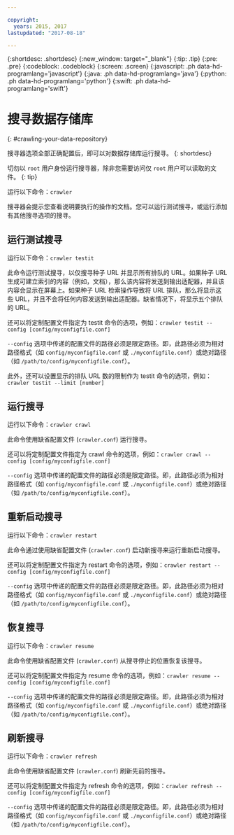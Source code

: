 ```yaml
---

copyright:
  years: 2015, 2017
lastupdated: "2017-08-18"

---
```


{:shortdesc: .shortdesc}
{:new_window: target="_blank"}
{:tip: .tip}
{:pre: .pre}
{:codeblock: .codeblock}
{:screen: .screen}
{:javascript: .ph data-hd-programlang='javascript'}
{:java: .ph data-hd-programlang='java'}
{:python: .ph data-hd-programlang='python'}
{:swift: .ph data-hd-programlang='swift'}

# 搜寻数据存储库
{: #crawling-your-data-repository}

搜寻器选项全部正确配置后，即可以对数据存储库运行搜寻。
{: shortdesc}

切勿以 `root` 用户身份运行搜寻器，除非您需要访问仅 `root` 用户可以读取的文件。
{: tip}

运行以下命令：`crawler`

搜寻器会提示您查看说明要执行的操作的文档。您可以运行测试搜寻，或运行添加有其他搜寻选项的搜寻。

## 运行测试搜寻

运行以下命令：`crawler testit`

此命令运行测试搜寻，以仅搜寻种子 URL 并显示所有排队的 URL。如果种子 URL 生成可建立索引的内容（例如，文档），那么该内容将发送到输出适配器，并且该内容会显示在屏幕上。如果种子 URL 检索操作导致将 URL 排队，那么将显示这些 URL，并且不会将任何内容发送到输出适配器。缺省情况下，将显示五个排队的 URL。

还可以将定制配置文件指定为 testit 命令的选项，例如：`crawler testit --config [config/myconfigfile.conf]`

`--config` 选项中传递的配置文件的路径必须是限定路径。即，此路径必须为相对路径格式（如 `config/myconfigfile.conf` 或 `./myconfigfile.conf`）或绝对路径（如 `/path/to/config/myconfigfile.conf`）。

此外，还可以设置显示的排队 URL 数的限制作为 testit 命令的选项，例如：`crawler testit --limit [number]`

## 运行搜寻

运行以下命令：`crawler crawl`

此命令使用缺省配置文件 (`crawler.conf`) 运行搜寻。

还可以将定制配置文件指定为 crawl 命令的选项，例如：`crawler crawl --config [config/myconfigfile.conf]`

`--config` 选项中传递的配置文件的路径必须是限定路径。即，此路径必须为相对路径格式（如 `config/myconfigfile.conf` 或 `./myconfigfile.conf`）或绝对路径（如 `/path/to/config/myconfigfile.conf`）。

## 重新启动搜寻

运行以下命令：`crawler restart`

此命令通过使用缺省配置文件 (`crawler.conf`) 启动新搜寻来运行重新启动搜寻。

还可以将定制配置文件指定为 restart 命令的选项，例如：`crawler restart --config [config/myconfigfile.conf]`

`--config` 选项中传递的配置文件的路径必须是限定路径。即，此路径必须为相对路径格式（如 `config/myconfigfile.conf` 或 `./myconfigfile.conf`）或绝对路径（如 `/path/to/config/myconfigfile.conf`）。

## 恢复搜寻

运行以下命令：`crawler resume`

此命令使用缺省配置文件 (`crawler.conf`) 从搜寻停止的位置恢复该搜寻。

还可以将定制配置文件指定为 resume 命令的选项，例如：`crawler resume --config [config/myconfigfile.conf]`

`--config` 选项中传递的配置文件的路径必须是限定路径。即，此路径必须为相对路径格式（如 `config/myconfigfile.conf` 或 `./myconfigfile.conf`）或绝对路径（如 `/path/to/config/myconfigfile.conf`）。

## 刷新搜寻

运行以下命令：`crawler refresh`

此命令使用缺省配置文件 (`crawler.conf`) 刷新先前的搜寻。

还可以将定制配置文件指定为 refresh 命令的选项，例如：`crawler refresh --config [config/myconfigfile.conf]`

`--config` 选项中传递的配置文件的路径必须是限定路径。即，此路径必须为相对路径格式（如 `config/myconfigfile.conf` 或 `./myconfigfile.conf`）或绝对路径（如 `/path/to/config/myconfigfile.conf`）。
